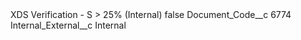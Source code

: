 <?xml version="1.0" encoding="UTF-8"?>
<CustomMetadata xmlns="http://soap.sforce.com/2006/04/metadata" xmlns:xsi="http://www.w3.org/2001/XMLSchema-instance" xmlns:xsd="http://www.w3.org/2001/XMLSchema">
    <label>XDS Verification - S &gt; 25% (Internal)</label>
    <protected>false</protected>
    <values>
        <field>Document_Code__c</field>
        <value xsi:type="xsd:string">6774</value>
    </values>
    <values>
        <field>Internal_External__c</field>
        <value xsi:type="xsd:string">Internal</value>
    </values>
</CustomMetadata>
